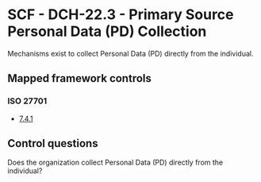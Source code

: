 # SCF - DCH-22.3 - Primary Source Personal Data (PD) Collection
Mechanisms exist to collect Personal Data (PD) directly from the individual. 
## Mapped framework controls
### ISO 27701
- [7.4.1](../iso27701/741.md)
  
## Control questions
Does the organization collect Personal Data (PD) directly from the individual? 
  